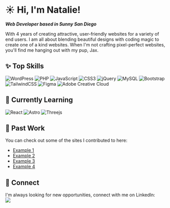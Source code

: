 # :sunny: Hi, I'm Natalie!
***Web Developer based in Sunny San Diego***

With 4 years of creating attractive, user-friendly websites for a variety of end users. I am all about blending beautiful designs with coding magic to create one of a kind websites. When I'm not crafting pixel-perfect websites, you'll find me hanging out with my pup, Jax.

## :sparkles: Top Skills
![WordPress](https://img.shields.io/badge/WordPress-%23117AC9.svg?style=for-the-badge&logo=WordPress&logoColor=white)
![PHP](https://img.shields.io/badge/php-%23777BB4.svg?style=for-the-badge&logo=php&logoColor=white)
![JavaScript](https://img.shields.io/badge/javascript-%23323330.svg?style=for-the-badge&logo=javascript&logoColor=%23F7DF1E)
![CSS3](https://img.shields.io/badge/css3-%231572B6.svg?style=for-the-badge&logo=css3&logoColor=white)
![jQuery](https://img.shields.io/badge/jquery-%230769AD.svg?style=for-the-badge&logo=jquery&logoColor=white)
![MySQL](https://img.shields.io/badge/mysql-4479A1.svg?style=for-the-badge&logo=mysql&logoColor=white)
![Bootstrap](https://img.shields.io/badge/bootstrap-%238511FA.svg?style=for-the-badge&logo=bootstrap&logoColor=white)
![TailwindCSS](https://img.shields.io/badge/tailwindcss-%2338B2AC.svg?style=for-the-badge&logo=tailwind-css&logoColor=white)
![Figma](https://img.shields.io/badge/figma-%23F24E1E.svg?style=for-the-badge&logo=figma&logoColor=white)
![Adobe Creative Cloud](https://img.shields.io/badge/Adobe%20Creative%20Cloud-DA1F26.svg?style=for-the-badge&logo=Adobe%20Creative%20Cloud&logoColor=white)

## :orange_book: Currently Learning
![React](https://img.shields.io/badge/react-%2320232a.svg?style=for-the-badge&logo=react&logoColor=%2361DAFB)
![Astro](https://img.shields.io/badge/astro-%232C2052.svg?style=for-the-badge&logo=astro&logoColor=white)
![Threejs](https://img.shields.io/badge/threejs-black?style=for-the-badge&logo=three.js&logoColor=white)

## :briefcase: Past Work
You can check out some of the sites I contributed to here:
- <a href="https://protectsanjoserestaurants.com/" target="blank">Example 1</a>
- <a href="https://fixtheinsurancecrisis.com/" target="blank">Example 2</a>
- <a href="https://cafob.org/" target="blank">Example 3</a>
- <a href="https://togetherforpatientcarewa.com/" target="blank">Example 4</a>

## :open_hands: Connect
I'm always looking for new opportunities, connect with me on LinkedIn:  
<a href="https://www.linkedin.com/in/natalieannebirch/" target="blank"><img src="https://img.shields.io/badge/LinkedIn-0077B5?style=for-the-badge&logo=linkedin&logoColor=white"></a>
